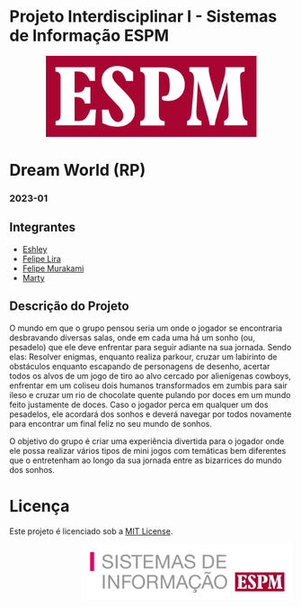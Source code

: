 # Projeto Interdisciplinar I - Sistemas de Informação ESPM

<p align="center">
    <a href="https://www.espm.br/cursos-de-graduacao/sistemas-de-informacao/"><img src="https://raw.githubusercontent.com/tech-espm/misc-template/main/logo.png" alt="Sistemas de Informação ESPM" style="width: 375px;"/></a>
</p>

# Dream World (RP)

### 2023-01

## Integrantes
- [Eshley](https://github.com/Eshinha)
- [Felipe Lira](https://github.com/Felpslira)
- [Felipe Murakami](https://github.com/Murakami1410)
- [Marty](https://github.com/martz3)

## Descrição do Projeto

O mundo em que o grupo pensou seria um onde o jogador se encontraria desbravando diversas salas, onde em cada uma há um sonho (ou, pesadelo) que ele deve enfrentar para seguir adiante na sua jornada. Sendo elas: Resolver enigmas, enquanto realiza parkour, cruzar um labirinto de obstáculos enquanto escapando de personagens de desenho, acertar todos os alvos de um jogo de tiro ao alvo cercado por alienígenas cowboys, enfrentar em um coliseu dois humanos transformados em zumbis para sair ileso e cruzar um rio de chocolate quente pulando por doces em um mundo feito justamente de doces.
Caso o jogador perca em qualquer um dos pesadelos, ele acordará dos sonhos e deverá navegar por todos novamente para encontrar um final feliz no seu mundo de sonhos.

O objetivo do grupo é criar uma experiência divertida para o jogador onde ele possa realizar vários tipos de mini jogos com temáticas bem diferentes que o entretenham ao longo da sua jornada entre as bizarrices do mundo dos sonhos.

# Licença

Este projeto é licenciado sob a [MIT License](https://github.com/tech-espm/misc-template/blob/main/LICENSE).

<p align="right">
    <a href="https://www.espm.br/cursos-de-graduacao/sistemas-de-informacao/"><img src="https://raw.githubusercontent.com/tech-espm/misc-template/main/logo-si-512.png" alt="Sistemas de Informação ESPM" style="width: 375px;"/></a>
</p>